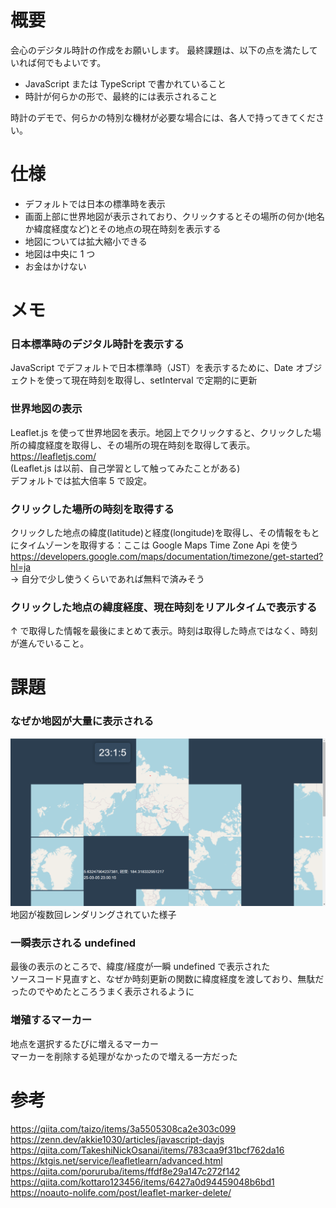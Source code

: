 # 概要

会心のデジタル時計の作成をお願いします。 最終課題は、以下の点を満たしていれば何でもよいです。

- JavaScript または TypeScript で書かれていること
- 時計が何らかの形で、最終的には表示されること

時計のデモで、何らかの特別な機材が必要な場合には、各人で持ってきてください。

# 仕様

- デフォルトでは日本の標準時を表示
- 画面上部に世界地図が表示されており、クリックするとその場所の何か(地名か緯度経度など)とその地点の現在時刻を表示する
- 地図については拡大縮小できる
- 地図は中央に 1 つ
- お金はかけない

# メモ

### 日本標準時のデジタル時計を表示する

JavaScript でデフォルトで日本標準時（JST）を表示するために、Date オブジェクトを使って現在時刻を取得し、setInterval で定期的に更新

### 世界地図の表示

Leaflet.js を使って世界地図を表示。地図上でクリックすると、クリックした場所の緯度経度を取得し、その場所の現在時刻を取得して表示。  
https://leafletjs.com/  
(Leaflet.js は以前、自己学習として触ってみたことがある)  
デフォルトでは拡大倍率 5 で設定。

### クリックした場所の時刻を取得する

クリックした地点の緯度(latitude)と経度(longitude)を取得し、その情報をもとにタイムゾーンを取得する：ここは Google Maps Time Zone Api を使う
https://developers.google.com/maps/documentation/timezone/get-started?hl=ja  
→ 自分で少し使うくらいであれば無料で済みそう

### クリックした地点の緯度経度、現在時刻をリアルタイムで表示する

↑ で取得した情報を最後にまとめて表示。時刻は取得した時点ではなく、時刻が進んでいること。

# 課題

### なぜか地図が大量に表示される

![alt text](複数地図.png)
地図が複数回レンダリングされていた様子

### 一瞬表示される undefined

最後の表示のところで、緯度/経度が一瞬 undefined で表示された  
ソースコード見直すと、なぜか時刻更新の関数に緯度経度を渡しており、無駄だったのでやめたところうまく表示されるように

### 増殖するマーカー

地点を選択するたびに増えるマーカー  
マーカーを削除する処理がなかったので増える一方だった

# 参考

https://qiita.com/taizo/items/3a5505308ca2e303c099  
https://zenn.dev/akkie1030/articles/javascript-dayjs  
https://qiita.com/TakeshiNickOsanai/items/783caa9f31bcf762da16  
https://ktgis.net/service/leafletlearn/advanced.html  
https://qiita.com/poruruba/items/ffdf8e29a147c272f142  
https://qiita.com/kottaro123456/items/6427a0d94459048b6bd1  
https://noauto-nolife.com/post/leaflet-marker-delete/
